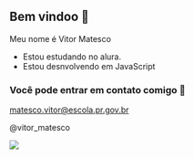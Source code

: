 ## Bem vindoo 👋

Meu nome é Vitor Matesco

- Estou estudando no alura.
- Estou desnvolvendo em JavaScript


### Você pode entrar em contato comigo 📧

matesco.vitor@escola.pr.gov.br

@vitor_matesco

![](https://media1.tenor.com/m/kPBGULXYKz8AAAAC/%D8%A7%D9%84%D9%86%D8%B5%D8%B1-ronaldo-al-nassr.gif)
